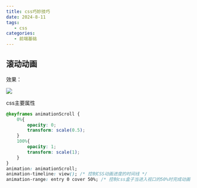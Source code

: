 ```yaml
---
title: css巧妙技巧
date: 2024-8-11
tags:
   - css
categories:
   - 前端基础
---
```




## 滚动动画

效果：

![](https://pic.imgdb.cn/item/66b79829d9c307b7e9519537.gif)

css主要属性

```css
@keyframes animationScroll {
    0%{
        opacity: 0;
        transform: scale(0.5);
    }
    100%{
        opacity: 1;
        transform: scale(1);
    }
}
animation: animationScroll;
animation-timeline: view(); /* 控制CSS动画进度的时间线 */
animation-range: entry 0 cover 50%; /* 控制css盒子当进入视口的50%时完成动画 */
```

